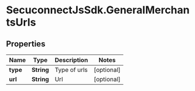 # SecuconnectJsSdk.GeneralMerchantsUrls

## Properties
Name | Type | Description | Notes
------------ | ------------- | ------------- | -------------
**type** | **String** | Type of urls | [optional] 
**url** | **String** | Url | [optional] 


